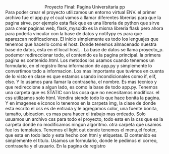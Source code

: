 <div align="center">
        <font-size="60px">
        Proyecto Final: Pagina Universitaria pp
<font-size="30px">               
<div align="left">
Para poder crear el proyecto utilizamos un entorno virtual  ENV. el primer archivo fue el app.py el cual vamos a llamar diferentes librerias para que la pagina sirve. por ejemplo esta flak que es una libreria de python que sirve para crear paginas web, flask_mysqldb es la misma libreria flask pero ahora para poderla vincular con la base de datos y notifypy es para que aparezcan notificaciones. El inicio simplemente es todo los lenguajes que tenemos que hacerlo como el host. Donde tenemos almacenado nuestra base de datos, esta en el local host. . La base de datos se llama proyecto_p. podemor redireccionar todo, el contenido es la pagina principal. la primera pagina es contenido.html. Los metodos los usamos cuando tenemos un formulario, en el registro llena informacion de app.py y simplemente lo convertimos todo a informacion. Los mas importante que tuvimos en cuenta de lo visto en clase es que estamos usando incondicionales como if, elif, else. Y lo usamos para llamar la contraseña, el nombre. Es mas tecnico y que redireccione a algun lado, es como la base de todo app.py. Tenemos una carpeta que es STATIC son las cosa que no necesitamos modificar. el css utilizamos solo html. Vendira siendo todo lo que hace bonita la pagina. Y en imagenes e iconos lo tenemos en la carpeta img, la clase de donde esta escrito el css es de entrada y le agregamos color, una fuente bonita, tamaño, ubicacion. es mas para hacer el trabajo mas ordeado. Solo usuamos un archivo css para todo el proyecto, todo esta en la css que es la carpeta donde no modificamos ningun algoritmo. otra carpeta que usamos fue los templates. Tenemos el light out donde tenemos el menu,el footer,  que esta en todo lado y esta hecho con html y etiquetas. El contenido es simplemente el titulo. Usamos un formulario, donde le pedimos el correo, contraseña y el usuario. En la pagina de registro 
